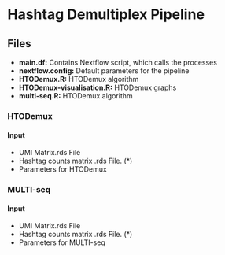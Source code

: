 # Hashtag Demultiplex Pipeline

## Files

- **main.df:** Contains Nextflow script, which calls the processes
- **nextflow.config:** Default parameters for the pipeline
- **HTODemux.R:** HTODemux algorithm 
- **HTODemux-visualisation.R:** HTODemux graphs
- **multi-seq.R:** HTODemux algorithm 

### HTODemux 
#### Input

- UMI Matrix.rds File
- Hashtag counts matrix  .rds File. (*)
- Parameters for HTODemux

### MULTI-seq
#### Input
- UMI Matrix.rds File
- Hashtag counts matrix  .rds File. (*)
- Parameters for MULTI-seq
